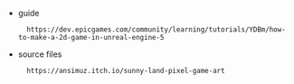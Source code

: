 
- guide
        
        https://dev.epicgames.com/community/learning/tutorials/YDBm/how-to-make-a-2d-game-in-unreal-engine-5

- source files

        https://ansimuz.itch.io/sunny-land-pixel-game-art

